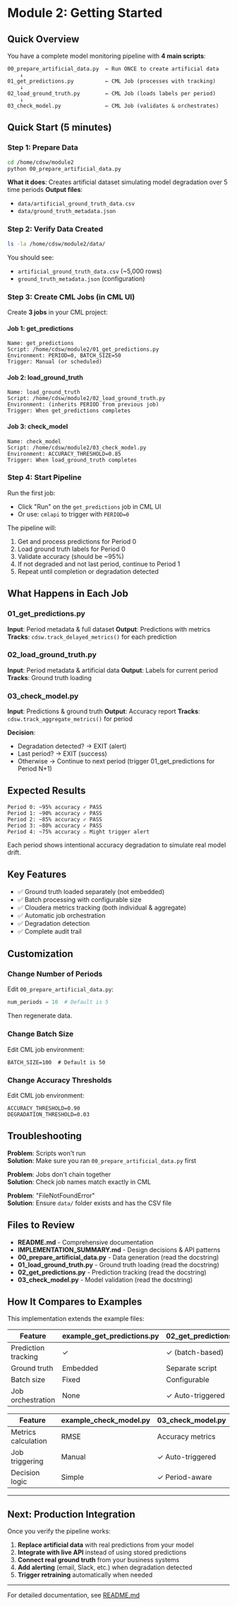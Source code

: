 # Module 2: Getting Started

## Quick Overview

You have a complete model monitoring pipeline with **4 main scripts**:

```
00_prepare_artificial_data.py  ← Run ONCE to create artificial data
    ↓
01_get_predictions.py          ← CML Job (processes with tracking)
    ↓
02_load_ground_truth.py        ← CML Job (loads labels per period)
    ↓
03_check_model.py              ← CML Job (validates & orchestrates)
```

## Quick Start (5 minutes)

### Step 1: Prepare Data
```bash
cd /home/cdsw/module2
python 00_prepare_artificial_data.py
```

**What it does**: Creates artificial dataset simulating model degradation over 5 time periods
**Output files**:
- `data/artificial_ground_truth_data.csv`
- `data/ground_truth_metadata.json`

### Step 2: Verify Data Created
```bash
ls -la /home/cdsw/module2/data/
```

You should see:
- `artificial_ground_truth_data.csv` (~5,000 rows)
- `ground_truth_metadata.json` (configuration)

### Step 3: Create CML Jobs (in CML UI)

Create **3 jobs** in your CML project:

#### Job 1: get_predictions
```
Name: get_predictions
Script: /home/cdsw/module2/01_get_predictions.py
Environment: PERIOD=0, BATCH_SIZE=50
Trigger: Manual (or scheduled)
```

#### Job 2: load_ground_truth
```
Name: load_ground_truth
Script: /home/cdsw/module2/02_load_ground_truth.py
Environment: (inherits PERIOD from previous job)
Trigger: When get_predictions completes
```

#### Job 3: check_model
```
Name: check_model
Script: /home/cdsw/module2/03_check_model.py
Environment: ACCURACY_THRESHOLD=0.85
Trigger: When load_ground_truth completes
```

### Step 4: Start Pipeline
Run the first job:
- Click "Run" on the `get_predictions` job in CML UI
- Or use: `cmlapi` to trigger with `PERIOD=0`

The pipeline will:
1. Get and process predictions for Period 0
2. Load ground truth labels for Period 0
3. Validate accuracy (should be ~95%)
4. If not degraded and not last period, continue to Period 1
5. Repeat until completion or degradation detected

## What Happens in Each Job

### 01_get_predictions.py
**Input**: Period metadata & full dataset
**Output**: Predictions with metrics
**Tracks**: `cdsw.track_delayed_metrics()` for each prediction

### 02_load_ground_truth.py
**Input**: Period metadata & artificial data
**Output**: Labels for current period
**Tracks**: Ground truth loading

### 03_check_model.py
**Input**: Predictions & ground truth
**Output**: Accuracy report
**Tracks**: `cdsw.track_aggregate_metrics()` for period

**Decision**:
- Degradation detected? → EXIT (alert)
- Last period? → EXIT (success)
- Otherwise → Continue to next period (trigger 01_get_predictions for Period N+1)

## Expected Results

```
Period 0: ~95% accuracy ✓ PASS
Period 1: ~90% accuracy ✓ PASS  
Period 2: ~85% accuracy ✓ PASS
Period 3: ~80% accuracy ✓ PASS
Period 4: ~75% accuracy ⚠ Might trigger alert
```

Each period shows intentional accuracy degradation to simulate real model drift.

## Key Features

- ✅ Ground truth loaded separately (not embedded)
- ✅ Batch processing with configurable size
- ✅ Cloudera metrics tracking (both individual & aggregate)
- ✅ Automatic job orchestration
- ✅ Degradation detection
- ✅ Complete audit trail

## Customization

### Change Number of Periods
Edit `00_prepare_artificial_data.py`:
```python
num_periods = 10  # Default is 5
```
Then regenerate data.

### Change Batch Size
Edit CML job environment:
```
BATCH_SIZE=100  # Default is 50
```

### Change Accuracy Thresholds
Edit CML job environment:
```
ACCURACY_THRESHOLD=0.90
DEGRADATION_THRESHOLD=0.03
```

## Troubleshooting

**Problem**: Scripts won't run  
**Solution**: Make sure you ran `00_prepare_artificial_data.py` first

**Problem**: Jobs don't chain together  
**Solution**: Check job names match exactly in CML

**Problem**: "FileNotFoundError"  
**Solution**: Ensure `data/` folder exists and has the CSV file

## Files to Review

- **README.md** - Comprehensive documentation
- **IMPLEMENTATION_SUMMARY.md** - Design decisions & API patterns
- **00_prepare_artificial_data.py** - Data generation (read the docstring)
- **01_load_ground_truth.py** - Ground truth loading (read the docstring)
- **02_get_predictions.py** - Prediction tracking (read the docstring)
- **03_check_model.py** - Model validation (read the docstring)

## How It Compares to Examples

This implementation extends the example files:

| Feature | example_get_predictions.py | 02_get_predictions.py |
|---------|---------------------------|----------------------|
| Prediction tracking | ✓ | ✓ (batch-based) |
| Ground truth | Embedded | Separate script |
| Batch size | Fixed | Configurable |
| Job orchestration | None | ✓ Auto-triggered |

| Feature | example_check_model.py | 03_check_model.py |
|---------|----------------------|-------------------|
| Metrics calculation | RMSE | Accuracy metrics |
| Job triggering | Manual | ✓ Auto-triggered |
| Decision logic | Simple | ✓ Period-aware |

---

## Next: Production Integration

Once you verify the pipeline works:

1. **Replace artificial data** with real predictions from your model
2. **Integrate with live API** instead of using stored predictions
3. **Connect real ground truth** from your business systems
4. **Add alerting** (email, Slack, etc.) when degradation detected
5. **Trigger retraining** automatically when needed

---

For detailed documentation, see [README.md](README.md)
